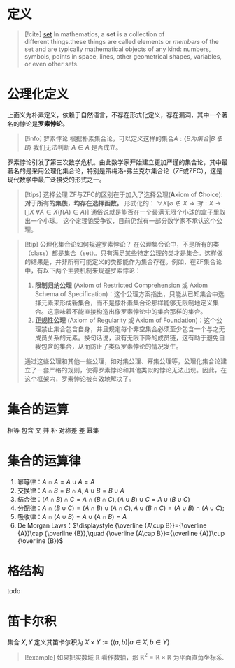 # 定义 


> [!cite] [set](https://en.wikipedia.org/wiki/Set_(mathematics))
> In mathematics, a **set** is a collection of different things.these things are called elements or _members_ of the set and are typically mathematical objects of any kind: numbers, symbols, points in space, lines, other geometrical shapes, variables, or even other sets.

# 公理化定义

上面义为朴素定义，依赖于自然语言，不存在形式化定义，存在漏洞，其中一个著名的悖论是**罗素悖论**。

> [!info] 罗素悖论
> 根据朴素集合论，可以定义这样的集合$A:\{B为集合|B \notin B\}$ 
> 我们无法判断 $A \in A$ 是否成立。

罗素悖论引发了第三次数学危机。由此数学家开始建立更加严谨的集合论，其中最著名的是采用公理化集合论，特别是策梅洛-弗兰克尔集合论（ZF或ZFC），这是现代数学中最广泛接受的形式之一。

> [!tips] 选择公理
> ZF与ZFC的区别在于加入了选择公理(**A**xiom of **C**hoice):
> **对于所有的集族，均存在选择函数。**
> 形式化的： $\forall X [\emptyset  \notin X \Longrightarrow \exists f: X \rightarrow \bigcup X \  \forall A \in X (f(A)\in A)]$
> 通俗说就是能否在一个装满无限个小球的盒子里取出一个小球。
> 这个定理饱受争议，目前仍然有一部分数学家不承认这个公理。


> [!tip] 公理化集合论如何规避罗素悖论？
> 在公理集合论中，不是所有的类（class）都是集合（set）。只有满足某些特定公理的类才是集合。这样做的结果是，并非所有可能定义的类都能作为集合存在。例如，在ZF集合论中，有以下两个主要机制来规避罗素悖论：
>1. **限制归纳公理** (Axiom of Restricted Comprehension 或 Axiom Schema of Specification)：这个公理方案指出，只能从已知集合中选择元素来形成新集合，而不是像朴素集合论那样能够无限制地定义集合。这意味着不能直接构造出像罗素悖论中的集合那样的集合。
>2. **正规性公理** (Axiom of Regularity 或 Axiom of Foundation)：这个公理禁止集合包含自身，并且规定每个非空集合必须至少包含一个与之无成员关系的元素。换句话说，没有无限下降的成员链，这有助于避免自我包含的集合，从而防止了类似罗素悖论的情况发生。
> 
> 通过这些公理和其他一些公理，如对集公理、幂集公理等，公理化集合论建立了一套严格的规则，使得罗素悖论和其他类似的悖论无法出现。因此，在这个框架内，罗素悖论被有效地解决了。


# 集合的运算

相等
包含
交
并
补
对称差
差
幂集

# 集合的运算律

1. 幂等律：$A∩A=A∪A=A$
2. 交换律：$A∩B=B∩A,A∪B=B∪A$
3. 结合律：$(A∩B)∩C=A∩(B∩C),(A∪B)∪C=A∪(B∪C)$
4. 分配律：$A∩(B∪C)=(A∩B)∪(A∩C),A∪(B∩C)=(A∪B)∩(A∪C)$;
5. 吸收律：$A∩(A∪B)=A∪(A∩B)=A$
6. De Morgan Laws：$\displaystyle {\overline {A\cup B}}={\overline {A}}\cap {\overline {B}},\quad {\overline {A\cap B}}={\overline {A}}\cup {\overline {B}}$

# 格结构

todo

# 笛卡尔积

集合 $X,Y$ 定义其笛卡尔积为 $X \times Y := \{(a,b)|a \in X, b \in Y \}$


> [!example] 
> 如果把实数域 $\mathbb{R}$ 看作数轴，那 $\mathbb{R}^2=\mathbb{R} \times \mathbb{R}$ 为平面直角坐标系.

	